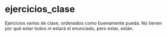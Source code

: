 # ejercicios_clase
Ejercicios varios de clase, ordenados como buenamente pueda. No tienen por qué estar todos ni estará el enunciado, pero estar, están.
